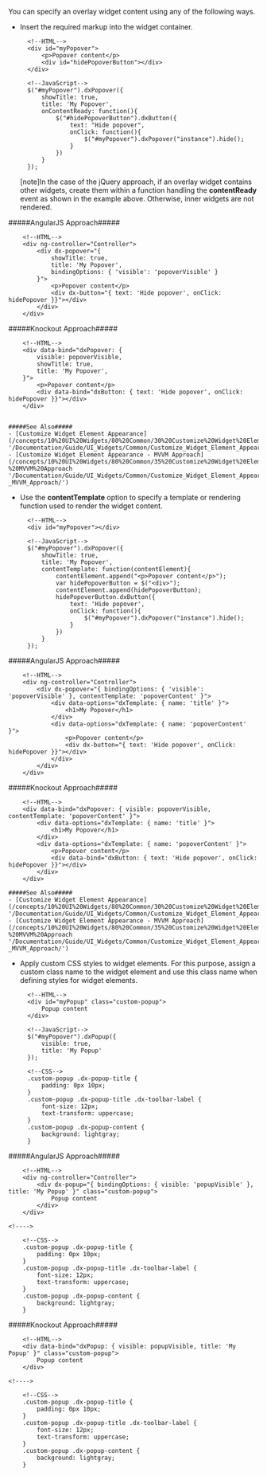 You can specify an overlay widget content using any of the following ways.

- Insert the required markup into the widget container.

        <!--HTML-->
        <div id="myPopover">
            <p>Popover content</p>
            <div id="hidePopoverButton"></div>
        </div>

    <!---->

        <!--JavaScript-->
        $("#myPopover").dxPopover({
            showTitle: true,
            title: 'My Popover',
            onContentReady: function(){
                $("#hidePopoverButton").dxButton({
                    text: "Hide popover",
                    onClick: function(){
                        $("#myPopover").dxPopover("instance").hide();
                    }
                })
            }
        });

    [note]In the case of the jQuery approach, if an overlay widget contains other widgets, create them within a function handling the **contentReady** event as shown in the example above. Otherwise, inner widgets are not rendered. 

 #####AngularJS Approach#####

        <!--HTML-->
        <div ng-controller="Controller">
            <div dx-popover="{ 
                showTitle: true,
                title: 'My Popover',
                bindingOptions: { 'visible': 'popoverVisible' } 
            }">
                <p>Popover content</p>
                <div dx-button="{ text: 'Hide popover', onClick: hidePopover }}"></div>
            </div>
        </div>

 #####Knockout Approach#####

        <!--HTML-->
        <div data-bind="dxPopover: {
            visible: popoverVisible,
            showTitle: true,
            title: 'My Popover',
        }">
            <p>Popover content</p>
            <div data-bind="dxButton: { text: 'Hide popover', onClick: hidePopover }}"></div>
        </div>


    #####See Also#####
    - [Customize Widget Element Appearance](/concepts/10%20UI%20Widgets/80%20Common/30%20Customize%20Widget%20Element%20Appearance '/Documentation/Guide/UI_Widgets/Common/Customize_Widget_Element_Appearance/')
    - [Customize Widget Element Appearance - MVVM Approach](/concepts/10%20UI%20Widgets/80%20Common/35%20Customize%20Widget%20Element%20Appearance%20-%20MVVM%20Approach '/Documentation/Guide/UI_Widgets/Common/Customize_Widget_Element_Appearance_-_MVVM_Approach/')

- Use the **contentTemplate** option to specify a template or rendering function used to render the widget content.

        <!--HTML-->
        <div id="myPopover"></div>

    <!---->

        <!--JavaScript-->
        $("#myPopover").dxPopover({
            showTitle: true,
            title: 'My Popover',
            contentTemplate: function(contentElement){
                contentElement.append("<p>Popover content</p>");
                var hidePopoverButton = $("<div>");
                contentElement.append(hidePopoverButton);
                hidePopoverButton.dxButton({
                    text: 'Hide popover',
                    onClick: function(){
                        $("#myPopover").dxPopover("instance").hide();
                    }
                })
            }
        });

 #####AngularJS Approach#####

        <!--HTML-->
        <div ng-controller="Controller">
            <div dx-popover="{ bindingOptions: { 'visible': 'popoverVisible' }, contentTemplate: 'popoverContent' }">
                <div data-options="dxTemplate: { name: 'title' }">
                    <h1>My Popover</h1>
                </div>
                <div data-options="dxTemplate: { name: 'popoverContent' }">
                    <p>Popover content</p>
                    <div dx-button="{ text: 'Hide popover', onClick: hidePopover }}"></div>
                </div>
            </div>
        </div>

 #####Knockout Approach#####

        <!--HTML-->
        <div data-bind="dxPopover: { visible: popoverVisible, contentTemplate: 'popoverContent' }">
            <div data-options="dxTemplate: { name: 'title' }">
                <h1>My Popover</h1>
            </div>
            <div data-options="dxTemplate: { name: 'popoverContent' }">
                <p>Popover content</p>
                <div data-bind="dxButton: { text: 'Hide popover', onClick: hidePopover }}"></div>
            </div>
        </div>

    #####See Also#####
    - [Customize Widget Element Appearance](/concepts/10%20UI%20Widgets/80%20Common/30%20Customize%20Widget%20Element%20Appearance '/Documentation/Guide/UI_Widgets/Common/Customize_Widget_Element_Appearance/')
    - [Customize Widget Element Appearance - MVVM Approach](/concepts/10%20UI%20Widgets/80%20Common/35%20Customize%20Widget%20Element%20Appearance%20-%20MVVM%20Approach '/Documentation/Guide/UI_Widgets/Common/Customize_Widget_Element_Appearance_-_MVVM_Approach/')

<!---->

- Apply custom CSS styles to widget elements. For this purpose, assign a custom class name to the widget element and use this class name when defining styles for widget elements.

        <!--HTML-->
        <div id="myPopup" class="custom-popup">
            Popup content
        </div>

    <!---->

        <!--JavaScript-->
        $("#myPopover").dxPopup({
            visible: true,
            title: 'My Popup'
        });

    <!---->

        <!--CSS-->
        .custom-popup .dx-popup-title {
            padding: 0px 10px;
        }
        .custom-popup .dx-popup-title .dx-toolbar-label {
            font-size: 12px;
            text-transform: uppercase;
        }
        .custom-popup .dx-popup-content {
            background: lightgray;
        }

 #####AngularJS Approach#####

        <!--HTML-->
        <div ng-controller="Controller">
            <div dx-popup="{ bindingOptions: { visible: 'popupVisible' }, title: 'My Popup' }" class="custom-popup">
                Popup content
            </div>
        </div>

    <!---->

        <!--CSS-->
        .custom-popup .dx-popup-title {
            padding: 0px 10px;
        }
        .custom-popup .dx-popup-title .dx-toolbar-label {
            font-size: 12px;
            text-transform: uppercase;
        }
        .custom-popup .dx-popup-content {
            background: lightgray;
        }

 #####Knockout Approach#####

        <!--HTML-->
        <div data-bind="dxPopup: { visible: popupVisible, title: 'My Popup' }" class="custom-popup">
            Popup content
        </div>

    <!---->

        <!--CSS-->
        .custom-popup .dx-popup-title {
            padding: 0px 10px;
        }
        .custom-popup .dx-popup-title .dx-toolbar-label {
            font-size: 12px;
            text-transform: uppercase;
        }
        .custom-popup .dx-popup-content {
            background: lightgray;
        }
